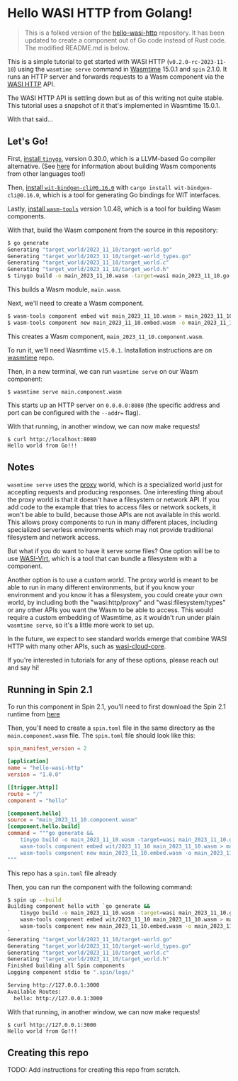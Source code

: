 # Hello WASI HTTP from Golang!

> This is a folked version of the [hello-wasi-http](https://github.com/sunfishcode/hello-wasi-http) repository. It has been updated to create a component out of Go code instead of Rust code. The modified README.md is below.

This is a simple tutorial to get started with WASI HTTP (`v0.2.0-rc-2023-11-10`) using the
`wasmtime serve` command in [Wasmtime] 15.0.1 and `spin` 2.1.0. It runs an HTTP server and
forwards requests to a Wasm component via the [WASI HTTP] API.

[Wasmtime]: https://wasmtime.dev
[WASI HTTP]: https://github.com/WebAssembly/wasi-http/

The WASI HTTP API is settling down but as of this writing not quite stable.
This tutorial uses a snapshot of it that's implemented in Wasmtime 15.0.1.

With that said...

## Let's Go!

First, [install `tinygo`](https://github.com/tinygo-org/tinygo/releases),
version 0.30.0, which is a LLVM-based Go compiler alternative. (See [here] for information about building Wasm components from other
languages too!)

[here]: https://component-model.bytecodealliance.org/language-support.html

Then, [install `wit-bindgen-cli@0.16.0`](https://github.com/bytecodealliance/wit-bindgen) with `cargo install wit-bindgen-cli@0.16.0`, which is a tool for generating Go bindings for WIT interfaces.

Lastly, [install `wasm-tools`](https://github.com/bytecodealliance/wasm-tools/releases/) version 1.0.48, which is a tool for building Wasm components.

With that, build the Wasm component from the source in this repository:

```sh
$ go generate
Generating "target_world/2023_11_10/target-world.go"
Generating "target_world/2023_11_10/target-world_types.go"
Generating "target_world/2023_11_10/target_world.c"
Generating "target_world/2023_11_10/target_world.h"
$ tinygo build -o main_2023_11_10.wasm -target=wasi main_2023_11_10.go
```

This builds a Wasm module, `main.wasm`.

Next, we'll need to create a Wasm component.

```sh
$ wasm-tools component embed wit main_2023_11_10.wasm > main_2023_11_10.embed.wasm
$ wasm-tools component new main_2023_11_10.embed.wasm -o main_2023_11_10.component.wasm --adapt wasi_snapshot_preview1.reactor.wasm
```

This creates a Wasm component, `main_2023_11_10.component.wasm`.

To run it, we'll need Wasmtime `v15.0.1`. Installation instructions are
on [wasmtime](https://github.com/bytecodealliance/wasmtime/releases/tag/v15.0.1) repo.

Then, in a new terminal, we can run `wasmtime serve` on our Wasm component:

```
$ wasmtime serve main.component.wasm
```

This starts up an HTTP server on `0.0.0.0:8080` (the specific address and port
can be configured with the `--addr=` flag).

With that running, in another window, we can now make requests!

```
$ curl http://localhost:8080
Hello world from Go!!!
```

## Notes

`wasmtime serve` uses the [proxy] world, which is a specialized world just for
accepting requests and producing responses. One interesting thing about the proxy
world is that it doesn't have a filesystem or network API. If you add code to the
example that tries to access files or network sockets, it won't be able to build,
because those APIs are not available in this world. This allows proxy components
to run in many different places, including specialized serverless environments
which may not provide traditional filesystem and network access.

But what if you do want to have it serve some files? One option will be to use
[WASI-Virt](https://github.com/bytecodealliance/WASI-Virt), which is a tool
that can bundle a filesystem with a component.

Another option is to use a custom world. The proxy world is meant to be able
to run in many different environments, but if you know your environment and
you know it has a filesystem, you could create your own world, by including
both the "wasi:http/proxy" and "wasi:filesystem/types" or any other APIs you want
the Wasm to be able to access. This would require a custom embedding of Wasmtime,
as it wouldn't run under plain `wasmtime serve`, so it's a little more work to
set up.

In the future, we expect to see standard worlds emerge that combine WASI HTTP
with many other APIs, such as [wasi-cloud-core].

[wasi-cloud-core]: https://github.com/WebAssembly/wasi-cloud-core

If you're interested in tutorials for any of these options, please reach out
and say hi!

[proxy]: https://github.com/WebAssembly/wasi-http/blob/main/wit/proxy.wit

## Running in Spin 2.1

To run this component in Spin 2.1, you'll need to first download the Spin 2.1 runtime from [here](https://github.com/fermyon/spin/releases/tag/v2.1.0)

Then, you'll need to create a `spin.toml` file in the same directory as the `main.component.wasm` file. The `spin.toml` file should look like this:

```toml
spin_manifest_version = 2

[application]
name = "hello-wasi-http"
version = "1.0.0"

[[trigger.http]]
route = "/"
component = "hello"

[component.hello]
source = "main_2023_11_10.component.wasm"
[component.hello.build]
command = """go generate && 
    tinygo build -o main_2023_11_10.wasm -target=wasi main_2023_11_10.go && 
    wasm-tools component embed wit/2023_11_10 main_2023_11_10.wasm > main_2023_11_10.embed.wasm && 
    wasm-tools component new main_2023_11_10.embed.wasm -o main_2023_11_10.component.wasm --adapt wasi_snapshot_preview1.reactor.2023_11_10.wasm
"""
```

This repo has a `spin.toml` file already

Then, you can run the component with the following command:

```sh
$ spin up --build
Building component hello with `go generate && 
    tinygo build -o main_2023_11_10.wasm -target=wasi main_2023_11_10.go && 
    wasm-tools component embed wit/2023_11_10 main_2023_11_10.wasm > main_2023_11_10.embed.wasm && 
    wasm-tools component new main_2023_11_10.embed.wasm -o main_2023_11_10.component.wasm --adapt wasi_snapshot_preview1.reactor.2023_11_10.wasm
`
Generating "target_world/2023_11_10/target-world.go"
Generating "target_world/2023_11_10/target-world_types.go"
Generating "target_world/2023_11_10/target_world.c"
Generating "target_world/2023_11_10/target_world.h"
Finished building all Spin components
Logging component stdio to ".spin/logs/"

Serving http://127.0.0.1:3000
Available Routes:
  hello: http://127.0.0.1:3000
```

With that running, in another window, we can now make requests!

```
$ curl http://127.0.0.1:3000
Hello world from Go!!!
```



## Creating this repo

TODO: Add instructions for creating this repo from scratch.
